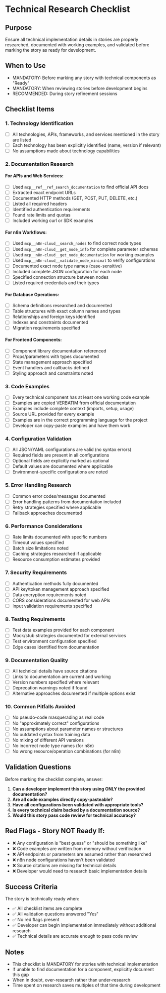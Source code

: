 <!-- Powered by BMAD™ Core -->

# Technical Research Checklist

## Purpose

Ensure all technical implementation details in stories are properly researched,
documented with working examples, and validated before marking the story as
ready for development.

## When to Use

- MANDATORY: Before marking any story with technical components as "Ready"
- MANDATORY: When reviewing stories before development begins
- RECOMMENDED: During story refinement sessions

## Checklist Items

### 1. Technology Identification

- [ ] All technologies, APIs, frameworks, and services mentioned in the story
      are listed
- [ ] Each technology has been explicitly identified (name, version if relevant)
- [ ] No assumptions made about technology capabilities

### 2. Documentation Research

#### For APIs and Web Services:

- [ ] Used `mcp__ref__ref_search_documentation` to find official API docs
- [ ] Extracted exact endpoint URLs
- [ ] Documented HTTP methods (GET, POST, PUT, DELETE, etc.)
- [ ] Listed all required headers
- [ ] Identified authentication requirements
- [ ] Found rate limits and quotas
- [ ] Included working curl or SDK examples

#### For n8n Workflows:

- [ ] Used `mcp__n8n-cloud__search_nodes` to find correct node types
- [ ] Used `mcp__n8n-cloud__get_node_info` for complete parameter schemas
- [ ] Used `mcp__n8n-cloud__get_node_documentation` for working examples
- [ ] Used `mcp__n8n-cloud__validate_node_minimal` to verify configurations
- [ ] Documented exact node type names (case-sensitive)
- [ ] Included complete JSON configuration for each node
- [ ] Specified connection structure between nodes
- [ ] Listed required credentials and their types

#### For Database Operations:

- [ ] Schema definitions researched and documented
- [ ] Table structures with exact column names and types
- [ ] Relationships and foreign keys identified
- [ ] Indexes and constraints documented
- [ ] Migration requirements specified

#### For Frontend Components:

- [ ] Component library documentation referenced
- [ ] Props/parameters with types documented
- [ ] State management approach specified
- [ ] Event handlers and callbacks defined
- [ ] Styling approach and constraints noted

### 3. Code Examples

- [ ] Every technical component has at least one working code example
- [ ] Examples are copied VERBATIM from official documentation
- [ ] Examples include complete context (imports, setup, usage)
- [ ] Source URL provided for every example
- [ ] Examples are in the correct programming language for the project
- [ ] Developer can copy-paste examples and have them work

### 4. Configuration Validation

- [ ] All JSON/YAML configurations are valid (no syntax errors)
- [ ] Required fields are present in all configurations
- [ ] Optional fields are explicitly marked as optional
- [ ] Default values are documented where applicable
- [ ] Environment-specific configurations are noted

### 5. Error Handling Research

- [ ] Common error codes/messages documented
- [ ] Error handling patterns from documentation included
- [ ] Retry strategies specified where applicable
- [ ] Fallback approaches documented

### 6. Performance Considerations

- [ ] Rate limits documented with specific numbers
- [ ] Timeout values specified
- [ ] Batch size limitations noted
- [ ] Caching strategies researched if applicable
- [ ] Resource consumption estimates provided

### 7. Security Requirements

- [ ] Authentication methods fully documented
- [ ] API key/token management approach specified
- [ ] Data encryption requirements noted
- [ ] CORS considerations documented for web APIs
- [ ] Input validation requirements specified

### 8. Testing Requirements

- [ ] Test data examples provided for each component
- [ ] Mock/stub strategies documented for external services
- [ ] Test environment configuration specified
- [ ] Edge cases identified from documentation

### 9. Documentation Quality

- [ ] All technical details have source citations
- [ ] Links to documentation are current and working
- [ ] Version numbers specified where relevant
- [ ] Deprecation warnings noted if found
- [ ] Alternative approaches documented if multiple options exist

### 10. Common Pitfalls Avoided

- [ ] No pseudo-code masquerading as real code
- [ ] No "approximately correct" configurations
- [ ] No assumptions about parameter names or structures
- [ ] No outdated syntax from training data
- [ ] No mixing of different API versions
- [ ] No incorrect node type names (for n8n)
- [ ] No wrong resource/operation combinations (for n8n)

## Validation Questions

Before marking the checklist complete, answer:

1. **Can a developer implement this story using ONLY the provided
   documentation?**
2. **Are all code examples directly copy-pasteable?**
3. **Have all configurations been validated with appropriate tools?**
4. **Is every technical claim backed by a documentation source?**
5. **Would this story pass code review for technical accuracy?**

## Red Flags - Story NOT Ready If:

- ❌ Any configuration is "best guess" or "should be something like"
- ❌ Code examples are written from memory without verification
- ❌ API endpoints or parameters are assumed rather than researched
- ❌ n8n node configurations haven't been validated
- ❌ Source citations are missing for technical details
- ❌ Developer would need to research basic implementation details

## Success Criteria

The story is technically ready when:

- ✅ All checklist items are complete
- ✅ All validation questions answered "Yes"
- ✅ No red flags present
- ✅ Developer can begin implementation immediately without additional research
- ✅ Technical details are accurate enough to pass code review

## Notes

- This checklist is MANDATORY for stories with technical implementation
- If unable to find documentation for a component, explicitly document this gap
- When in doubt, over-research rather than under-research
- Time spent on research saves multiples of that time during development

